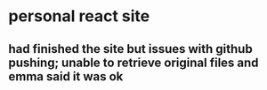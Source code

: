 # personal react site 

## had finished the site but issues with github pushing; unable to retrieve original files and emma said it was ok 
